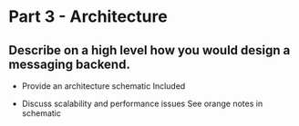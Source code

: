 # Part 3 - Architecture

## Describe on a high level how you would design a messaging backend.

* Provide an architecture schematic
  Included

* Discuss scalability and performance issues
  See orange notes in schematic
